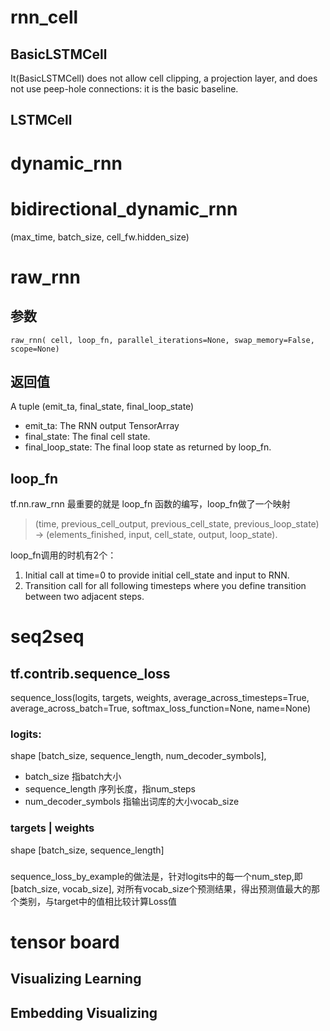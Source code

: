 # rnn_cell
## BasicLSTMCell
It(BasicLSTMCell) does not allow cell clipping, a projection layer, and does not use peep-hole connections: it is the basic baseline.
## LSTMCell

# dynamic_rnn

# bidirectional_dynamic_rnn

(max_time, batch_size, cell_fw.hidden_size)

# raw_rnn
## 参数
    raw_rnn( cell, loop_fn, parallel_iterations=None, swap_memory=False, scope=None)
## 返回值
 A tuple (emit_ta, final_state, final_loop_state)
* emit_ta: The RNN output TensorArray
* final_state: The final cell state.
* final_loop_state: The final loop state as returned by loop_fn.

## loop_fn
tf.nn.raw_rnn 最重要的就是 loop_fn 函数的编写，loop_fn做了一个映射
> (time, previous_cell_output, previous_cell_state, previous_loop_state) -> (elements_finished, input, cell_state, output, loop_state).

loop_fn调用的时机有2个：
1. Initial call at time=0 to provide initial cell_state and input to RNN.
2. Transition call for all following timesteps where you define transition between two adjacent steps.



# seq2seq
## tf.contrib.sequence_loss
sequence_loss(logits, targets, weights,
                  average_across_timesteps=True, average_across_batch=True,
                  softmax_loss_function=None, name=None)
### logits: 
shape [batch_size, sequence_length, num_decoder_symbols], 
* batch_size 指batch大小
* sequence_length 序列长度，指num_steps
* num_decoder_symbols 指输出词库的大小vocab_size
### targets | weights
shape [batch_size, sequence_length]
### 
sequence_loss_by_example的做法是，针对logits中的每一个num_step,即[batch_size, vocab_size], 对所有vocab_size个预测结果，得出预测值最大的那个类别，与target中的值相比较计算Loss值

# tensor board
## Visualizing Learning

## Embedding Visualizing